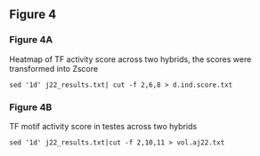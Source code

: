 ## Figure 4

### Figure 4A

Heatmap of TF activity score across two hybrids, the scores were transformed into Zscore

```
sed '1d' j22_results.txt| cut -f 2,6,8 > d.ind.score.txt
```
### Figure 4B
TF motif activity score in testes across two hybrids
```
sed '1d' j22_results.txt|cut -f 2,10,11 > vol.aj22.txt
```
